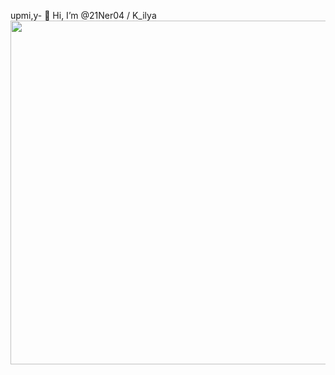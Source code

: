 upmi,y- 👋 Hi, I’m @21Ner04 / K_ilya   
<img src="https://github.com/21Ner04/21Ner04/assets/133259264/7ffe53b5-db5e-47b6-9104-bca8eb914849" width="900" height="550"  />
